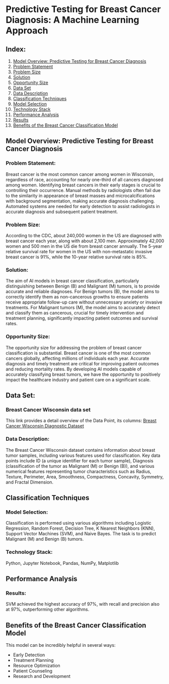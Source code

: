# Predictive Testing for Breast Cancer Diagnosis: A Machine Learning Approach

## Index: 

1. [Model Overview: Predictive Testing for Breast Cancer Diagnosis](#model-overview-predictive-testing-for-breast-cancer-diagnosis)
2. [Problem Statement](#problem-statement)
3. [Problem Size](#problem-size)
4. [Solution](#solution)
5. [Opportunity Size](#opportunity-size)
6. [Data Set](#data-set)
7. [Data Description](#data-description)
8. [Classification Techniques](#classification-techniques)
9. [Model Selection](#model-selection)
10. [Technology Stack](#technology-stack)
11. [Performance Analysis](#performance-analysis)
12. [Results](#results)
13. [Benefits of the Breast Cancer Classification Model](#benefits-of-the-breast-cancer-classification-model)


## Model Overview: Predictive Testing for Breast Cancer Diagnosis

### Problem Statement:
Breast cancer is the most common cancer among women in Wisconsin, regardless of race, accounting for nearly one-third of all cancers diagnosed among women. Identifying breast cancers in their early stages is crucial to controlling their occurrence. Manual methods by radiologists often fail due to the similarity in appearance of breast masses and microcalcifications with background segmentation, making accurate diagnosis challenging. Automated systems are needed for early detection to assist radiologists in accurate diagnosis and subsequent patient treatment.

### Problem Size:
According to the CDC, about 240,000 women in the US are diagnosed with breast cancer each year, along with about 2,100 men. Approximately 42,000 women and 500 men in the US die from breast cancer annually. The 5-year relative survival rate for women in the US with non-metastatic invasive breast cancer is 91%, while the 10-year relative survival rate is 85%.

### Solution:
The aim of AI models in breast cancer classification, particularly distinguishing between Benign (B) and Malignant (M) tumors, is to provide accurate and reliable diagnoses. For Benign tumors (B), the model aims to correctly identify them as non-cancerous growths to ensure patients receive appropriate follow-up care without unnecessary anxiety or invasive treatments. For Malignant tumors (M), the model aims to accurately detect and classify them as cancerous, crucial for timely intervention and treatment planning, significantly impacting patient outcomes and survival rates.

### Opportunity Size:
The opportunity size for addressing the problem of breast cancer classification is substantial. Breast cancer is one of the most common cancers globally, affecting millions of individuals each year. Accurate diagnosis and timely treatment are critical for improving patient outcomes and reducing mortality rates. By developing AI models capable of accurately classifying breast tumors, we have the opportunity to positively impact the healthcare industry and patient care on a significant scale.

## Data Set:
### Breast Cancer Wisconsin data set 
This link provides a detail overview of the Data Point, its columns: [Breast Cancer Wisconsin Diagnostic Dataset](https://archive.ics.uci.edu/dataset/17/breast+cancer+wisconsin+diagnostic)

### Data Description:
The Breast Cancer Wisconsin dataset contains information about breast tumor samples, including various features used for classification. Key data points include ID (a unique identifier for each tumor sample), Diagnosis (classification of the tumor as Malignant (M) or Benign (B)), and various numerical features representing tumor characteristics such as Radius, Texture, Perimeter, Area, Smoothness, Compactness, Concavity, Symmetry, and Fractal Dimension.

## Classification Techniques
### Model Selection:
Classification is performed using various algorithms including Logistic Regression, Random Forest, Decision Tree, K Nearest Neighbors (KNN), Support Vector Machines (SVM), and Naive Bayes. The task is to predict Malignant (M) and Benign (B) tumors.

### Technology Stack:
Python, Jupyter Notebook, Pandas, NumPy, Matplotlib

## Performance Analysis

### Results:
SVM achieved the highest accuracy of 97%, with recall and precision also at 97%, outperforming other algorithms.

## Benefits of the Breast Cancer Classification Model

This model can be incredibly helpful in several ways:
- Early Detection
- Treatment Planning
- Resource Optimization
- Patient Counseling
- Research and Development

